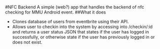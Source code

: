 #NFC Backend
A simple (web?) app that handles the backend of nfc checking for MMU Android event.
##What it does
* Clones database of users from eventbrite using their API.
* Allows user to checkin into the system by accessing into /checkin/:id and returns a user status JSON that states if
  the user has logged in successfully, or otherwise state if the user has previously logged in or does not exist.

